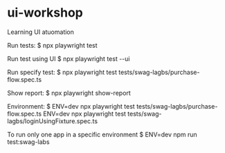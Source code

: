 # ui-workshop
Learning UI atuomation


Run tests:
$ npx playwright test

Run test using UI
$ npx playwright test --ui

Run specify test:
$ npx playwright test tests/swag-lagbs/purchase-flow.spec.ts 

Show report:
$ npx playwright show-report

Environment:
$ ENV=dev npx playwright test tests/swag-lagbs/purchase-flow.spec.ts
ENV=dev npx playwright test tests/swag-lagbs/loginUsingFixture.spec.ts


To run only one app in a specific environment
$ ENV=dev npm run test:swag-labs
